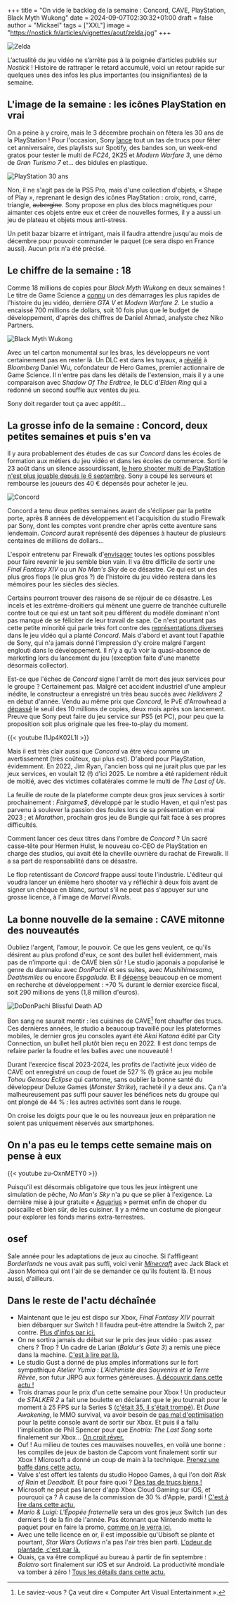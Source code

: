 +++
title = "On vide le backlog de la semaine : Concord, CAVE, PlayStation, Black Myth Wukong"
date = 2024-09-07T02:30:32+01:00
draft = false
author = "Mickael"
tags = ["XXL"]
image = "https://nostick.fr/articles/vignettes/aout/zelda.jpg"
+++

![Zelda](zelda.jpg "Le soulagement du week-end (allégorie).")

L’actualité du jeu vidéo ne s’arrête pas à la poignée d’articles publiés sur *Nostick* ! Histoire de rattraper le retard accumulé, voici un retour rapide sur quelques unes des infos les plus importantes (ou insignifiantes) de la semaine.

## L'image de la semaine : les icônes PlayStation en vrai

On a peine à y croire, mais le 3 décembre prochain on fêtera les 30 ans de la PlayStation ! Pour l'occasion, Sony [lance](https://blog.playstation.com/2024/09/05/celebrating-30-years-of-playstation-my-first-gt-digital-soundtracks-shapes-of-play-collection-and-theres-more-to-come/) tout un tas de trucs pour fêter cet anniversaire, des playlists sur Spotify, des bandes son, un week-end gratos pour tester le multi de *FC24*, 2K25 et *Modern Warfare 3*, une démo de *Gran Turismo 7* et… des bidules en plastique.

![PlayStation 30 ans](PS30.jpg "")

Non, il ne s'agit pas de la PS5 Pro, mais d'une collection d'objets, « Shape of Play », reprenant le design des icônes PlayStation : croix, rond, carré, triangle, ~~aubergine~~. Sony propose en plus des blocs magnétiques pour aimanter ces objets entre eux et créer de nouvelles formes, il y a aussi un jeu de plateau et objets mous anti-stress. 

Un petit bazar bizarre et intrigant, mais il faudra attendre jusqu'au mois de décembre pour pouvoir commander le paquet (ce sera dispo en France aussi). Aucun prix n'a été précisé.

## Le chiffre de la semaine : 18 

Comme 18 millions de copies pour *Black Myth Wukong* en deux semaines ! Le titre de Game Science a [connu](https://x.com/ZhugeEX/status/1831660410451243077) un des démarrages les plus rapides de l'histoire du jeu vidéo, derrière *GTA V* et *Modern Warfare 2*. Le studio a encaissé 700 millions de dollars, soit 10 fois plus que le budget de développement, d'après des chiffres de Daniel Ahmad, analyste chez Niko Partners.

![Black Myth Wukong](black-myth-wukong.jpg "Combien tu dis ?")

Avec un tel carton monumental sur les bras, les développeurs ne vont certainement pas en rester là. Un DLC est dans les tuyaux, a [révélé](https://www.bloomberg.com/news/articles/2024-09-05/investor-who-risked-it-all-on-wukong-scores-another-sales-win) à *Bloomberg* Daniel Wu, cofondateur de Hero Games, premier actionnaire de Game Science. Il n'entre pas dans les détails de l'extension, mais il y a une comparaison avec *Shadow Of The Erdtree*, le DLC d'*Elden Ring* qui a redonné un second souffle aux ventes du jeu.

Sony doit regarder tout ça avec appétit…

## La grosse info de la semaine : Concord, deux petites semaines et puis s'en va

Il y aura probablement des études de cas sur *Concord* dans les écoles de formation aux métiers du jeu vidéo et dans les écoles de commerce. Sorti le 23 août dans un silence assourdissant, [le hero shooter multi de PlayStation n'est plus jouable depuis le 6 septembre](https://nostick.fr/articles/2024/septembre/0309-sony-concord-debranche-serveurs-rembourse-joueurs/). Sony a coupé les serveurs et rembourse les joueurs des 40 € dépensés pour acheter le jeu.

![Concord](concord-gameplay.jpg "Les zinzins de l'espace.")

Concord a tenu deux petites semaines avant de s'éclipser par la petite porte, après 8 années de développement et l'acquisition du studio Firewalk par Sony, dont les comptes vont prendre cher après cette aventure sans lendemain. *Concord* aurait représenté des dépenses à hauteur de plusieurs centaines de millions de dollars…

L'espoir entretenu par Firewalk d'[envisager](https://blog.playstation.com/2024/09/03/an-important-update-on-concord/) toutes les options possibles pour faire revenir le jeu semble bien vain. Il va être difficile de sortir une *Final Fantasy XIV* ou un *No Man's Sky* de ce désastre. Ce qui est un des plus gros flops (le plus gros ?) de l'histoire du jeu vidéo restera dans les mémoires pour les siècles des siècles.

Certains pourront trouver des raisons de se réjouir de ce désastre. Les incels et les extrême-droitiers qui mènent une guerre de tranchée culturelle contre tout ce qui est un tant soit peu différent du modèle dominant n'ont pas manqué de se féliciter de leur travail de sape. Ce n'est pourtant pas cette petite minorité qui parle très fort contre des [représentations diverses](https://www.instagram.com/p/C_TZx2eOLxc/) dans le jeu vidéo qui a planté *Concord*. Mais d'abord et avant tout l'apathie de Sony, qui n'a jamais donné l'impression d'y croire malgré l'argent englouti dans le développement. Il n'y a qu'à voir la quasi-absence de marketing lors du lancement du jeu (exception faite d'une manette désormais collector).

Est-ce que l'échec de *Concord* signe l'arrêt de mort des jeux services pour le groupe ? Certainement pas. Malgré cet accident industriel d'une ampleur inédite, le constructeur a enregistré un très beau succès avec *Helldivers 2* en début d'année. Vendu au même prix que *Concord*, le PvE d'Arrowhead a [dépassé](https://insider-gaming.com/how-many-copies-did-helldivers-2-sell-answered) le seuil des 10 millions de copies, deux mois après son lancement. Preuve que Sony peut faire du jeu service sur PS5 (et PC), pour peu que la proposition soit plus originale que les free-to-play du moment.

{{< youtube l1Jp4K02L1I >}} 

Mais il est très clair aussi que *Concord* va être vécu comme un avertissement (très coûteux, qui plus est). D'abord pour PlayStation, évidemment. En 2022, Jim Ryan, l'ancien boss qui ne jurait plus que par les jeux services, en voulait 12 (!) d'ici 2025. Le nombre a été rapidement réduit de moitié, avec des victimes collatérales comme le multi de *The Last of Us*.

La feuille de route de la plateforme compte deux gros jeux services à sortir prochainement : *Fairgame$*, développé par le studio Haven, et qui n'est pas parvenu à soulever la passion des foules lors de sa présentation en mai 2023 ; et *Marathon*, prochain gros jeu de Bungie qui fait face à ses propres difficultés. 

Comment lancer ces deux titres dans l'ombre de *Concord* ? Un sacré casse-tête pour Hermen Hulst, le nouveau co-CEO de PlayStation en charge des studios, qui avait été la cheville ouvrière du rachat de Firewalk. Il a sa part de responsabilité dans ce désastre.

Le flop retentissant de *Concord* frappe aussi toute l'industrie. L'éditeur qui voudra lancer un énième hero shooter va y réfléchir à deux fois avant de signer un chèque en blanc, surtout s'il ne peut pas s'appuyer sur une grosse licence, à l'image de *Marvel Rivals*. 

## La bonne nouvelle de la semaine : CAVE mitonne des nouveautés

Oubliez l'argent, l'amour, le pouvoir. Ce que les gens veulent, ce qu'ils désirent au plus profond d'eux, ce sont des bullet hell évidemment, mais pas de n'importe qui : de CAVE bien sûr ! Le studio japonais a popularisé le genre du danmaku avec *DonPachi* et ses suites, avec *Mushihimesama*, *Deathsmiles* ou encore *Espgaluda*. Et il [dépense](https://gamebiz.jp/news/391787) beaucoup en ce moment en recherche et développement : +70 % durant le dernier exercice fiscal, soit 290 millions de yens (1,8 million d'euros).

![DoDonPachi Blissful Death AD](dodonpachi.jpg "DoDonPachi Blissful Death AD, un jeu mobile sorti en 2022.")

Bon sang ne saurait mentir : les cuisines de CAVE[^1] font chauffer des trucs. Ces dernières années, le studio a beaucoup travaillé pour les plateformes mobiles, le dernier gros jeu consoles ayant été *Akai Katana* édité par City Connection, un bullet hell plutôt bien reçu en 2022. Il est donc temps de refaire parler la foudre et les balles avec une nouveauté !

Durant l'exercice fiscal 2023-2024, les profits de l'activité jeux vidéo de CAVE ont enregistré un coup de fouet de 527 % (!) grâce au jeu mobile *Tohou Gensou Eclipse* qui cartonne, sans oublier la bonne santé du développeur Deluxe Games (*Monster Strike*), racheté il y a deux ans. Ça n'a malheureusement pas suffi pour sauver les bénéfices nets du groupe qui ont plongé de 44 % : les autres activités sont dans le rouge.

On croise les doigts pour que le ou les nouveaux jeux en préparation ne soient pas uniquement réservés aux smartphones.

## On n'a pas eu le temps cette semaine mais on pense à eux

{{< youtube zu-OxnMETY0 >}} 

Puisqu'il est désormais obligatoire que tous les jeux intègrent une simulation de pêche, *No Man's Sky* n'a pu que se plier à l'exigence. La dernière mise à jour gratuite « [Aquarius](https://www.nomanssky.com/2024/09/aquarius-update/) » permet enfin de choper du poiscaille et bien sûr, de les cuisiner. Il y a même un costume de plongeur pour explorer les fonds marins extra-terrestres.




## osef

Sale année pour les adaptations de jeux au cinoche. Si l'affligeant *Borderlands* ne vous avait pas suffi, voici venir *[Minecraft](https://www.youtube.com/watch?v=PE2YZhcC4NY)* avec Jack Black et Jason Momoa qui ont l'air de se demander ce qu'ils foutent là. Et nous aussi, d'ailleurs.

## Dans le reste de l'actu déchaînée

- Maintenant que le jeu est dispo sur Xbox, *Final Fantasy XIV* pourrait bien débarquer sur Switch ! Il faudra peut-être attendre la Switch 2, par contre. [Plus d'infos par ici.](https://nostick.fr/articles/2024/septembre/0209-final-fantasy-xiv-switch/)
- On ne sortira jamais du débat sur le prix des jeux vidéo : pas assez chers ? Trop ? Un cadre de Larian (*Baldur's Gate 3*) a remis une pièce dans la machine. [C'est à lire par là.](https://nostick.fr/articles/2024/septembre/0209-prix-jeux-pousse-encore/)
- Le studio Gust a donné de plus amples informations sur le fort sympathique *Atelier Yumia : L’Alchimiste des Souvenirs et la Terre Rêvée*, son futur JRPG aux formes généreuses. [À découvrir dans cette actu !](https://nostick.fr/articles/2024/septembre/0309-atelier-yumia-aventure-gust/)
- Trois dramas pour le prix d'un cette semaine pour Xbox ! Un producteur de *STALKER 2* a fait une boulette en déclarant que le jeu tournait pour le moment à 25 FPS sur la Series S ([c'était 35, il s'était trompé](https://nostick.fr/articles/2024/septembre/0309-stalker-2-xbox-series-s-30-fps/)). Et *Dune Awakening*, le MMO survival, va avoir besoin de [pas mal d'optimisation](https://nostick.fr/articles/2024/septembre/0309-dune-awakening-optimisation-xbox-series-s/) pour la petite console avant de sortir sur Xbox. Et puis il a fallu l'implication de Phil Spencer pour que *Enotria: The Last Song* sorte finalement sur Xbox… [On croit rêver.](https://nostick.fr/articles/2024/septembre/0509-phil-spencer-enotria-the-last-song-xbox/)
- Ouf ! Au milieu de toutes ces mauvaises nouvelles, en voilà une bonne : les compiles de jeux de baston de Capcom vont finalement sortir sur Xbox ! Microsoft a donné un coup de main à la technique. [Prenez une baffe dans cette actu.](https://nostick.fr/articles/2024/septembre/0409-xbox-compilations-capcom/)
- Valve s'est offert les talents du studio Hopoo Games, à qui l'on doit *Risk of Rain* et *Deadbolt*. Et pour faire quoi ? [Des tas de trucs biens !](https://nostick.fr/articles/2024/septembre/0309-developpeurs-de-risk-of-rain-tirent-le-rideau-et-partent-chez-valve/)
- Microsoft ne peut pas lancer d'app Xbox Cloud Gaming sur iOS, et pourquoi ça ? À cause de la commission de 30 % d'Apple, pardi ! [C'est à lire dans cette actu.](https://nostick.fr/articles/2024/septembre/0409-xbox-cloud-gaming-ios-microsoft-apple-bouffent-nez/)
- *Mario & Luigi: L'Épopée fraternelle* sera un des gros jeux Switch (un des derniers !) de la fin de l'année. Pas étonnant que Nintendo mette le paquet pour en faire la promo, [comme on le verra ici.](https://nostick.fr/articles/2024/septembre/0409-nintendo-fait-monter-la-sauce-mario-luigi-rpg/)
- Avec une telle licence en or, il est impossible qu'Ubisoft se plante et pourtant, *Star Wars Outlaws* n'a pas l'air très bien parti. [L'odeur de plantade, c'est par là.](https://nostick.fr/articles/2024/septembre/0509-star-wars-outlaws-carton-ubisoft/)
- Ouais, ça va être compliqué au bureau à partir de fin septembre : *Balatro* sort finalement sur iOS et sur Android. La productivité mondiale va tomber à zéro ! [Tous les détails dans cette actu.](https://nostick.fr/articles/2024/septembre/0509-balatro-mobile-enfin/)

[^1]: Le saviez-vous ? Ça veut dire « Computer Art Visual Entertainment ».